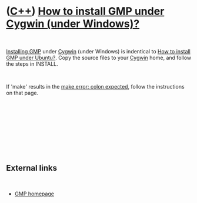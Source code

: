 
 

 

 

 

 

([C++](Cpp.md)) [How to install GMP under Cygwin (under Windows)?](CppGmpInstallCygwin.md)
============================================================================================

 

[Installing GMP](CppGmpInstall.md) under [Cygwin](CppCygwin.md) (under
Windows) is indentical to [How to install GMP under
Ubuntu?](CppGmpInstallUbuntu.md). Copy the source files to your
[Cygwin](CppCygwin.md) home, and follow the steps in INSTALL.

 

If 'make' results in the [make error: colon
expected](CppMakeErrorColonExpected.md), follow the instructions on
that page.

 

 

 

 

 

External links
--------------

 

-   [GMP homepage](http://www.gmplib.org)

 

 

 

 

 

 

